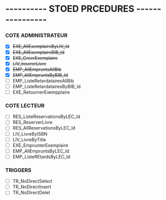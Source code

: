 # ---------- STOED PRCEDURES ----------------

### COTE ADMINISTRATEUR #
- [x] ~~EXE_AllExemplaireByLIV_Id~~
- [x] ~~EXE_AllExemplaireBIB_Id~~
- [x] ~~EXE_CreerExemplaire~~
- [x] ~~LIV_InsererLivre~~
- [x] ~~EMP_AllEmpruntsAllBib~~
- [x] ~~EMP_AllEmpruntsByBIB_Id~~
- [ ] EMP_ListeRetardatairesAllBib
- [ ] EMP_ListeRetardatairesByBIB_Id
- [ ] EXE_RetournerExempplaire

### COTE LECTEUR #
- [ ] RES_ListeReservationsByLEC_Id
- [ ] RES_ReserverLivre
- [ ] RES_AllReservationsByLEC_Id
- [ ] LIV_LivreByISBN
- [ ] LIV_LivreByTitle
- [ ] EXE_EmprunterExemplaire
- [ ] EMP_AllEmpruntsByLEC_Id
- [ ] EMP_ListeREtardsByLEC_Id

### TRIGGERS #
- [ ] TR_NoDirectSelect
- [ ] TR_NoDirectInsert
- [ ] TR_NoDirectDelet

